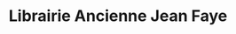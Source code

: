 ---
title: "Librairie Ancienne Jean Faye"
url: /vichy/librairie-ancienne-jean-faye/
shop: livres
---